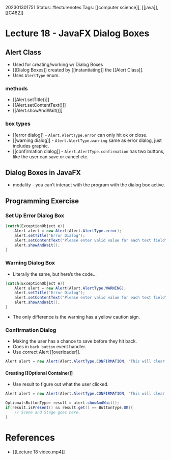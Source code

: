 202301301751
Status: #lecturenotes
Tags: [[computer science]], [[java]], [[C482]]


# Lecture 18 - JavaFX Dialog Boxes
## Alert Class
- Used for creating/working w/ Dialog Boxes
- [[Dialog Boxes]] created by [[instantiating]] the [[Alert Class]].
- Uses `AlertType` enum.
### methods
- [[Alert.setTitle()]]
- [[Alert.setContentText()]]
- [[Alert.showAndWait()]]
### box types
- [[error dialog]] - `Alert.AlertType.error` can only hit ok or close.
- [[warning dialog]] - `Alert.AlertType.warning` same as error dialog, just includes graphic.
- [[confirmation dialog]] - `Alert.AlertType.confirmation` has two buttons, like the user can save or cancel etc.
## Dialog Boxes in JavaFX
- modality - you can’t interact with the program with the dialog box active.

## Programming Exercise
### Set Up Error Dialog Box
```java
}catch(ExceptionObject e){
	Alert alert = new Alert(Alert.AlertType.error);
	alert.setTitle("Error Dialog");
	alert.setContentText("Please enter valid value for each text field");
	alert.showAndWait();
}
```

### Warning Dialog Box
- Literally the same, but here’s the code…
```java
}catch(ExceptionObject e){
	Alert alert = new Alert(Alert.AlertType.WARNING);
	alert.setTitle("Error Dialog");
	alert.setContentText("Please enter valid value for each text field");
	alert.showAndWait();
}
```
- The only difference is the warning has a yellow caution sign.

### Confirmation Dialog
- Making the user has a chance to save before they hit back.
- Goes in `back button` event handler.
- Use correct Alert [[overloader]].
```java
Alert alert = new Alert(Alert.AlertType.CONFIRMATION, "This will clear all your work! Do you want to continue?");
```
#### Creating [[Optional Container]]
- Use result to figure out what the user clicked.
```java
Alert alert = new Alert(Alert.AlertType.CONFIRMATION, "This will clear all your work! Do you want to continue?");

Optional<ButtonType> result = alert.showAndWait();
if(result.isPresent() && result.get() == ButtonType.OK){
	// Scene and Stage goes here.
}
```
# References
- [[Lecture 18 video.mp4]]